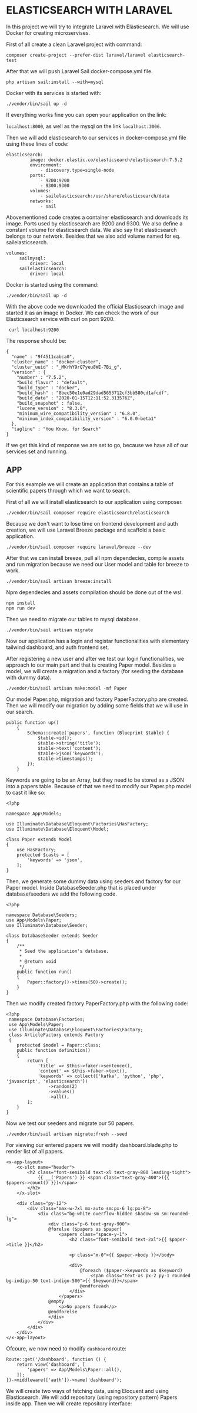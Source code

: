 # ELASTICSEARCH WITH LARAVEL

In this project we will try to integrate Laravel with Elasticsearch. We will use Docker for creating microservises.

First of all create a clean Laravel project with command:

```composer create-project --prefer-dist laravel/laravel elasticsearch-test```

After that we will push Laravel Sail docker-compose.yml file.

```php artisan sail:install --with=mysql```

Docker with its services is started with:

```./vendor/bin/sail up -d```

If everything works fine you can open your application on the link:

```localhost:8000```, as well as the mysql on the link ```localhost:3006```.

Then we will add elasticsearch to our services in docker-compose.yml file using these lines of code:

```
elasticsearch:
         image: docker.elastic.co/elasticsearch/elasticsearch:7.5.2
         environment:
             - discovery.type=single-node
         ports:
             - 9200:9200
             - 9300:9300
         volumes:
             - sailelasticsearch:/usr/share/elasticsearch/data
         networks:
             - sail 
```

Abovementioned code creates a container elasticsearch and downloads its image. Ports used by elasticsearch are 9200 and 9300. We also define a constant volume for elasticsearch data. We also say that elasticsearch belongs to our network. Besides that we also add volume named for eq. sailelasticsearch.

```
volumes:
     sailmysql:
         driver: local
     sailelasticsearch:
         driver: local 
```

Docker is started using the command:

```
./vendor/bin/sail up -d
```

With the above code we downloaded the official Elasticsearch image and started it as an image in Docker. We can check the work of our Elasticsearch service with curl on port 9200.

```
 curl localhost:9200
```

The response should be:

```
{
  "name" : "9f4511cabca0",
  "cluster_name" : "docker-cluster",
  "cluster_uuid" : "_MKrhY9rQ7yeu8WE-7Bi_g",
  "version" : {
    "number" : "7.5.2",
    "build_flavor" : "default",
    "build_type" : "docker",
    "build_hash" : "8bec50e1e0ad29dad5653712cf3bb580cd1afcdf",
    "build_date" : "2020-01-15T12:11:52.313576Z",
    "build_snapshot" : false,
    "lucene_version" : "8.3.0",
    "minimum_wire_compatibility_version" : "6.8.0",
    "minimum_index_compatibility_version" : "6.0.0-beta1"
  },
  "tagline" : "You Know, for Search"
}
```
If we get this kind of response we are set to go, because we have all of our services set and running.

## APP

For this example we will create an application that contains a table of scientific papers through which we want to search.

First of all we will install elasticsearch to our application using composer.

```
./vendor/bin/sail composer require elasticsearch/elasticsearch
```

Because we don't want to lose time on frontend development and auth creation, we will use Laravel Breeze package and scaffold a basic application.

```
./vendor/bin/sail composer require laravel/breeze --dev
```

After that we can install breeze, pull all npm dependecies, compile assets and run migration because we need our User model and table for breeze to work.

```
./vendor/bin/sail artisan breeze:install
```

Npm dependecies and assets compilation should be done out of the wsl.

```
npm install
npm run dev
```

Then we need to migrate our tables to mysql database.
```
./vendor/bin/sail artisan migrate
```
Now our application has a login and registar functionalities with elementary tailwind dashboard, and auth frontend set.

After registering a new user and after we test our login functionalities, we approach to our main part and that is creating Paper model. Besides a model, we will create a migration and a factory (for seeding the database with dummy data).

```
./vendor/bin/sail artisan make:model -mf Paper
```
Our model Paper.php, migration and factory PaperFactory.php are created. Then we will modify our migration by adding some fields that we will use in our search.

```
public function up()
    {
        Schema::create('papers', function (Blueprint $table) {
            $table->id();
            $table->string('title');
            $table->text('content');
            $table->json('keywords');
            $table->timestamps();
        });
    }
```

Keywords are going to be an Array, but they need to be stored as a JSON into a papers table. Because of that we need to modify our Paper.php model to cast it like so:

```
<?php

namespace App\Models;

use Illuminate\Database\Eloquent\Factories\HasFactory;
use Illuminate\Database\Eloquent\Model;

class Paper extends Model
{
    use HasFactory;
    protected $casts = [
        'keywords' => 'json',
    ];
}
```
Then, we generate some dummy data using seeders and factory for our Paper model. Inside DatabaseSeeder.php that is placed under database/seeders we add the following code.

```
<?php

namespace Database\Seeders;
use App\Models\Paper;
use Illuminate\Database\Seeder;

class DatabaseSeeder extends Seeder
{
    /**
     * Seed the application's database.
     *
     * @return void
     */
    public function run()
    {
        Paper::factory()->times(50)->create();
    }
}
```

Then we modify created factory PaperFactory.php with the following code:

```
<?php
 namespace Database\Factories;
 use App\Models\Paper;
 use Illuminate\Database\Eloquent\Factories\Factory;
 class ArticleFactory extends Factory
 {
    protected $model = Paper::class;
    public function definition()
    {
        return [
            'title' => $this->faker->sentence(),
            'content' => $this->faker->text(),
            'keywords' => collect(['kafka', 'python', 'php', 'javascript', 'elasticsearch'])
                ->random(2)
                ->values()
                ->all(),
        ];
    }
} 
```

Now we test our seeders and migrate our 50 papers.

```
./vendor/bin/sail artisan migrate:fresh --seed

```

For viewing our entered papers we will modify dashboard.blade.php to render list of all papers.

```
<x-app-layout>
    <x-slot name="header">
        <h2 class="font-semibold text-xl text-gray-800 leading-tight">
            {{ __('Papers') }} <span class="text-gray-400">({{ $papers->count() }})</span>
        </h2>
    </x-slot>

    <div class="py-12">
        <div class="max-w-7xl mx-auto sm:px-6 lg:px-8">
            <div class="bg-white overflow-hidden shadow-sm sm:rounded-lg">
                <div class="p-6 text-gray-900">
                @forelse ($papers as $paper)
                    <papers class="space-y-1">
                        <h2 class="font-semibold text-2xl">{{ $paper->title }}</h2>

                        <p class="m-0">{{ $paper->body }}</body>

                        <div>
                            @foreach ($paper->keywords as $keyword)
                                <span class="text-xs px-2 py-1 rounded bg-indigo-50 text-indigo-500">{{ $keyword}}</span>
                            @endforeach
                        </div>
                    </papers>
                @empty
                    <p>No papers found</p>
                @endforelse
                </div>
            </div>
        </div>
    </div>
</x-app-layout>
```

Ofcoure, we now need to modify ```dashboard``` route:
```
Route::get('/dashboard', function () {
    return view('dashboard', [
        'papers' => App\Models\Paper::all(),
    ]);
})->middleware(['auth'])->name('dashboard'); 
```

We will create two ways of fetching data, using Eloquent and using Elasticsearch. We will add repository (using repository pattern) Papers inside app. Then we will create repository interface: